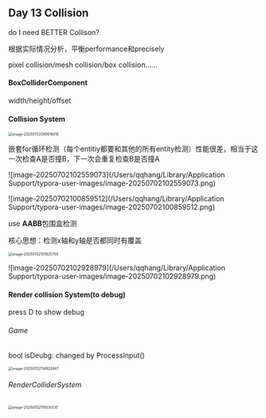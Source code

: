 ## Day 13 Collision



do I need BETTER Collison?

根据实际情况分析，平衡performance和precisely

pixel collision/mesh collision/box collision……



#### BoxColliderComponent

width/height/offset



#### Collision System

<img src="/Users/qqhang/Library/Application Support/typora-user-images/image-20250702095616016.png" alt="image-20250702095616016" style="zoom:50%;" />

嵌套for循环检测（每个entitiy都要和其他的所有entity检测）性能很差，相当于这一次检查A是否撞B，下一次会重复检查B是否撞A

![image-20250702102559073](/Users/qqhang/Library/Application Support/typora-user-images/image-20250702102559073.png)

![image-20250702100859512](/Users/qqhang/Library/Application Support/typora-user-images/image-20250702100859512.png)

use **AABB**包围盒检测

核心思想：检测x轴和y轴是否都同时有覆盖

<img src="/Users/qqhang/Library/Application Support/typora-user-images/image-20250702101825758.png" alt="image-20250702101825758" style="zoom:50%;" />

![image-20250702102928979](/Users/qqhang/Library/Application Support/typora-user-images/image-20250702102928979.png)



#### Render collision System(to debug)

press D to show debug

###### Game

bool isDeubg: changed by ProcessInput()

<img src="/Users/qqhang/Library/Application Support/typora-user-images/image-20250702114922647.png" alt="image-20250702114922647" style="zoom:50%;" />

###### RenderColliderSystem

<img src="/Users/qqhang/Library/Application Support/typora-user-images/image-20250702115030135.png" alt="image-20250702115030135" style="zoom:50%;" />